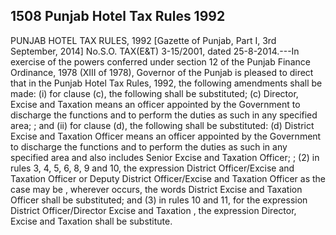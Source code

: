 ## 1508 Punjab Hotel Tax Rules 1992
 
PUNJAB HOTEL TAX RULES, 1992
[Gazette of Punjab, Part I, 3rd September, 2014]
No.S.O. TAX(E&T) 3-15/2001, dated 25-8-2014.---In exercise of the powers conferred under section 12 of the Punjab Finance Ordinance, 1978 (XIII of 1978), Governor of the Punjab is pleased to direct that in the Punjab Hotel Tax Rules, 1992, the following amendments shall be made:
(i) for clause (c), the following shall be substituted;
(c) Director, Excise and Taxation means an officer appointed by the Government to discharge the functions and to perform the duties as such in any specified area; ; and
(ii) for clause (d), the following shall be substituted:
(d) District Excise and Taxation Officer means an officer appointed by the Government to discharge the functions and to perform the duties as such in any specified area and also includes Senior Excise and Taxation Officer; ;
(2) in rules 3, 4, 5, 6, 8, 9 and 10, the expression District Officer/Excise and Taxation Officer or Deputy District Officer/Excise and Taxation Officer as the case may be , wherever occurs, the words District Excise and Taxation Officer shall be substituted; and
(3) in rules 10 and 11, for the expression District Officer/Director Excise and Taxation , the expression Director, Excise and Taxation shall be substitute.

